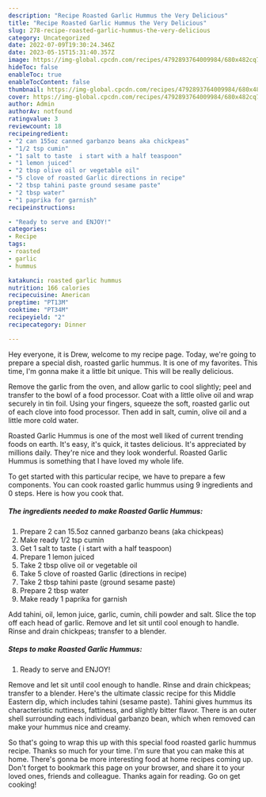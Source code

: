 ```yaml
---
description: "Recipe Roasted Garlic Hummus the Very Delicious"
title: "Recipe Roasted Garlic Hummus the Very Delicious"
slug: 278-recipe-roasted-garlic-hummus-the-very-delicious
category: Uncategorized
date: 2022-07-09T19:30:24.346Z
date: 2023-05-15T15:31:40.357Z
image: https://img-global.cpcdn.com/recipes/4792893764009984/680x482cq70/roasted-garlic-hummus-recipe-main-photo.jpg
hideToc: false
enableToc: true
enableTocContent: false
thumbnail: https://img-global.cpcdn.com/recipes/4792893764009984/680x482cq70/roasted-garlic-hummus-recipe-main-photo.jpg
cover: https://img-global.cpcdn.com/recipes/4792893764009984/680x482cq70/roasted-garlic-hummus-recipe-main-photo.jpg
author: Admin
authorAv: notfound
ratingvalue: 3
reviewcount: 18
recipeingredient:
- "2 can 155oz canned garbanzo beans aka chickpeas"
- "1/2 tsp cumin"
- "1 salt to taste  i start with a half teaspoon"
- "1 lemon juiced"
- "2 tbsp olive oil or vegetable oil"
- "5 clove of roasted Garlic directions in recipe"
- "2 tbsp tahini paste ground sesame paste"
- "2 tbsp water"
- "1 paprika for garnish"
recipeinstructions:

- "Ready to serve and ENJOY!"
categories:
- Recipe
tags:
- roasted
- garlic
- hummus

katakunci: roasted garlic hummus 
nutrition: 166 calories
recipecuisine: American
preptime: "PT13M"
cooktime: "PT34M"
recipeyield: "2"
recipecategory: Dinner

---
```



Hey everyone, it is Drew, welcome to my recipe page. Today, we're going to prepare a special dish, roasted garlic hummus. It is one of my favorites. This time, I'm gonna make it a little bit unique. This will be really delicious.

Remove the garlic from the oven, and allow garlic to cool slightly; peel and transfer to the bowl of a food processor. Coat with a little olive oil and wrap securely in tin foil. Using your fingers, squeeze the soft, roasted garlic out of each clove into food processor. Then add in salt, cumin, olive oil and a little more cold water.

Roasted Garlic Hummus is one of the most well liked of current trending foods on earth. It's easy, it's quick, it tastes delicious. It's appreciated by millions daily. They're nice and they look wonderful. Roasted Garlic Hummus is something that I have loved my whole life.


To get started with this particular recipe, we have to prepare a few components. You can cook roasted garlic hummus using 9 ingredients and 0 steps. Here is how you cook that.

<!--inarticleads1-->

##### The ingredients needed to make Roasted Garlic Hummus:

1. Prepare 2 can 15.5oz canned garbanzo beans (aka chickpeas)
1. Make ready 1/2 tsp cumin
1. Get 1 salt to taste ( i start with a half teaspoon)
1. Prepare 1 lemon juiced
1. Take 2 tbsp olive oil or vegetable oil
1. Take 5 clove of roasted Garlic (directions in recipe)
1. Take 2 tbsp tahini paste (ground sesame paste)
1. Prepare 2 tbsp water
1. Make ready 1 paprika for garnish


Add tahini, oil, lemon juice, garlic, cumin, chili powder and salt. Slice the top off each head of garlic. Remove and let sit until cool enough to handle. Rinse and drain chickpeas; transfer to a blender. 

<!--inarticleads2-->

##### Steps to make Roasted Garlic Hummus:


1. Ready to serve and ENJOY!

Remove and let sit until cool enough to handle. Rinse and drain chickpeas; transfer to a blender. Here&#39;s the ultimate classic recipe for this Middle Eastern dip, which includes tahini (sesame paste). Tahini gives hummus its characteristic nuttiness, fattiness, and slightly bitter flavor. There is an outer shell surrounding each individual garbanzo bean, which when removed can make your hummus nice and creamy. 

So that's going to wrap this up with this special food roasted garlic hummus recipe. Thanks so much for your time. I'm sure that you can make this at home. There's gonna be more interesting food at home recipes coming up. Don't forget to bookmark this page on your browser, and share it to your loved ones, friends and colleague. Thanks again for reading. Go on get cooking!
